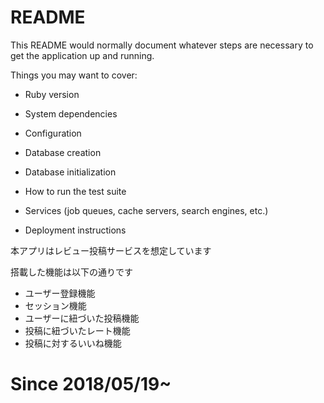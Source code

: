 # README

This README would normally document whatever steps are necessary to get the
application up and running.

Things you may want to cover:

* Ruby version

* System dependencies

* Configuration

* Database creation

* Database initialization

* How to run the test suite

* Services (job queues, cache servers, search engines, etc.)

* Deployment instructions

<p>本アプリはレビュー投稿サービスを想定しています</p>
<p>搭載した機能は以下の通りです</p>
<ul>
<li>ユーザー登録機能
<li>セッション機能
<li>ユーザーに紐づいた投稿機能
<li>投稿に紐づいたレート機能
<li>投稿に対するいいね機能
</ul>

<h1>Since 2018/05/19~
